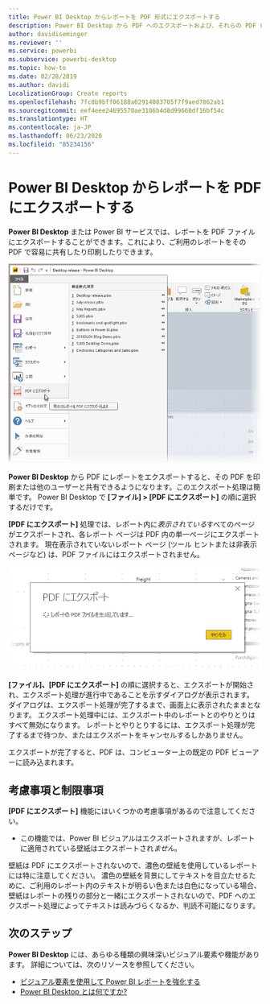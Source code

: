 ```yaml
---
title: Power BI Desktop からレポートを PDF 形式にエクスポートする
description: Power BI Desktop から PDF へのエクスポートおよび、それらの PDF レポートの印刷を簡単に行える
author: davidiseminger
ms.reviewer: ''
ms.service: powerbi
ms.subservice: powerbi-desktop
ms.topic: how-to
ms.date: 02/28/2019
ms.author: davidi
LocalizationGroup: Create reports
ms.openlocfilehash: 7fc8b9bff06188a02914083705f7f9aed7862ab1
ms.sourcegitcommit: eef4eee24695570ae3186b4d8d99660df16bf54c
ms.translationtype: HT
ms.contentlocale: ja-JP
ms.lasthandoff: 06/23/2020
ms.locfileid: "85234156"
---
```

# <a name="export-reports-to-pdf-from-power-bi-desktop"></a>Power BI Desktop からレポートを PDF にエクスポートする
**Power BI Desktop** または Power BI サービスでは、レポートを PDF ファイルにエクスポートすることができます。これにより、ご利用のレポートをその PDF で容易に共有したり印刷したりできます。

![PDF にエクスポート](media/desktop-export-to-pdf/export-to-pdf_01.png)

**Power BI Desktop** から PDF にレポートをエクスポートすると、その PDF を印刷または他のユーザーと共有できるようになります。このエクスポート処理は簡単です。 Power BI Desktop で **[ファイル] > [PDF にエクスポート]** の順に選択するだけです。

**[PDF にエクスポート]** 処理では、レポート内に*表示されている*すべてのページがエクスポートされ、各レポート ページは PDF 内の単一ページにエクスポートされます。 現在表示されていないレポート ページ (ツール ヒントまたは非表示ページなど) は、PDF ファイルにはエクスポートされません。 

![処理中の [PDF にエクスポート]](media/desktop-export-to-pdf/export-to-pdf_02.png)

**[ファイル]、[PDF にエクスポート]** の順に選択すると、エクスポートが開始され、エクスポート処理が進行中であることを示すダイアログが表示されます。 ダイアログは、エクスポート処理が完了するまで、画面上に表示されたままとなります。 エクスポート処理中には、エクスポート中のレポートとのやりとりはすべて無効になります。 レポートとやりとりするには、エクスポート処理が完了するまで待つか、またはエクスポートをキャンセルするしかありません。 

エクスポートが完了すると、PDF は、コンピューター上の既定の PDF ビューアーに読み込まれます。 

## <a name="considerations-and-limitations"></a>考慮事項と制限事項
**[PDF にエクスポート]** 機能にはいくつかの考慮事項があるので注意してください。

* この機能では、Power BI ビジュアルはエクスポートされますが、レポートに適用されている壁紙はエクスポートされ*ません*。

壁紙は PDF にエクスポートされないので、濃色の壁紙を使用しているレポートには特に注意してください。 濃色の壁紙を背景にしてテキストを目立たせるために、ご利用のレポート内のテキストが明るい色または白色になっている場合、壁紙はレポートの残りの部分と一緒にエクスポートされないので、PDF へのエクスポート処理によってテキストは読みづらくなるか、判読不可能になります。 



## <a name="next-steps"></a>次のステップ
**Power BI Desktop** には、あらゆる種類の興味深いビジュアル要素や機能があります。 詳細については、次のリソースを参照してください。

* [ビジュアル要素を使用して Power BI レポートを強化する](desktop-visual-elements-for-reports.md)
* [Power BI Desktop とは何ですか?](../fundamentals/desktop-what-is-desktop.md)
